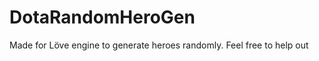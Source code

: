 DotaRandomHeroGen
=================

Made for Löve engine to generate heroes randomly.
Feel free to help out
